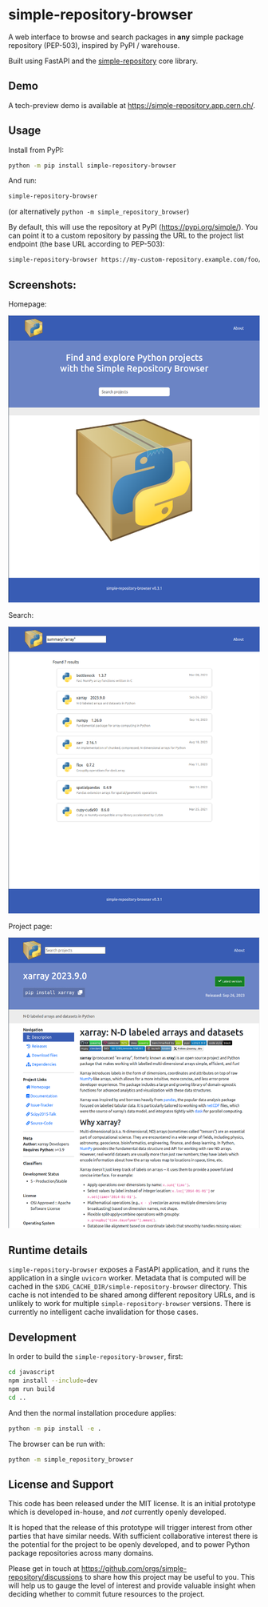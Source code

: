 # simple-repository-browser

A web interface to browse and search packages in **any** simple package repository (PEP-503), inspired by PyPI / warehouse.

Built using FastAPI and the [simple-repository](https://github.com/simple-repository/simple-repository) core library.

## Demo

A tech-preview demo is available at https://simple-repository.app.cern.ch/.

## Usage

Install from PyPI:

```bash
python -m pip install simple-repository-browser
```

And run:

```bash
simple-repository-browser
```

(or alternatively ``python -m simple_repository_browser``)

By default, this will use the repository at PyPI (https://pypi.org/simple/). You can point it to a custom
repository by passing the URL to the project list endpoint (the base URL according to PEP-503):

```bash
simple-repository-browser https://my-custom-repository.example.com/foo/simple/
```

## Screenshots:

Homepage:

![homepage screenshot](https://raw.githubusercontent.com/simple-repository/simple-repository-browser/main/screenshots/home.png)


Search:

![search result](https://raw.githubusercontent.com/simple-repository/simple-repository-browser/main/screenshots/search.png)


Project page:

![example project page](https://raw.githubusercontent.com/simple-repository/simple-repository-browser/main/screenshots/project.png)



## Runtime details

```simple-repository-browser``` exposes a FastAPI application, and it runs the application in a single ``uvicorn`` worker.
Metadata that is computed will be cached in the ``$XDG_CACHE_DIR/simple-repository-browser`` directory. This cache is not
intended to be shared among different repository URLs, and is unlikely to work for multiple ``simple-repository-browser``
versions. There is currently no intelligent cache invalidation for those cases.


## Development

In order to build the ``simple-repository-browser``, first:

```bash
cd javascript
npm install --include=dev
npm run build
cd ..
```

And then the normal installation procedure applies:

```bash
python -m pip install -e .
```

The browser can be run with:

```bash
python -m simple_repository_browser
```


## License and Support

This code has been released under the MIT license.
It is an initial prototype which is developed in-house, and _not_ currently openly developed.

It is hoped that the release of this prototype will trigger interest from other parties that have similar needs.
With sufficient collaborative interest there is the potential for the project to be openly
developed, and to power Python package repositories across many domains.

Please get in touch at https://github.com/orgs/simple-repository/discussions to share how
this project may be useful to you. This will help us to gauge the level of interest and
provide valuable insight when deciding whether to commit future resources to the project.
